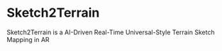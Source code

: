 # Sketch2Terrain
Sketch2Terrain is a AI-Driven Real-Time Universal-Style Terrain Sketch Mapping in AR
